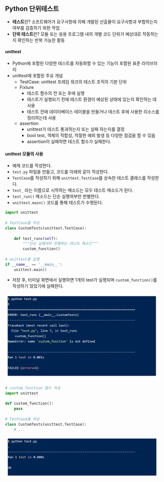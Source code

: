 ## Python 단위테스트

- **테스트**란? 소프트웨어가 요구사항에 의해 개발된 산출물이 요구사항과 부합하는지 여부를 검증하기 위한 작업
- **단위 테스트**란? 모듈 또는 응용 프로그램 내의 개별 코드 단위가 예상대로 작동하는지 확인하는 반복 가능한 활동

#### unittest

- Python에 포함된 다양한 테스트를 자동화할 수 있는 기능이 포함된 표준 라이브러리
- unittest에 포함된 주요 개념
  - TestCase: unittest 프레임 워크의 테스트 조직의 기본 단위
  - Fixture
    - 테스트 함수의 전 또는 후에 실행
    - 테스트가 실행되기 전에 테스트 환경이 예상된 상태에 있는지 확인하는 데 사용
    - 테스트 전에 데이터베이스 테이블을 만들거나 테스트 후에 사용한 리소스를 정리하는데 사용
  - assertion
    - unittest가 테스트 통과하는지 또는 실패 하는지를 결정
    - bool test, 객체의 적합성, 적절한 예외 발생 등 다양한 점검을 할 수 있음
    - assertion이 실패하면 테스트 함수가 실패한다.

#### unittest 모듈의 사용

- 예제 코드를 작성한다.
- `test.py` 파일을 만들고, 코드를 아래와 같이 작성한다.
- `TestCase`를 작성하기 위해 `unittest.TestCase`를 상속한 테스트 클래스를 작성한다.
- `test_` 라는 이름으로 시작하는 메소드는 모두 테스트 메소드가 된다.
- `test_run()` 메소드는 단순 실행여부만 판별한다.
- `unittest.main()` 코드를 통해 테스트가 수행된다.

```python
import unittest

# TestCase를 작성
class CustomTests(unittest.TestCase):
    
    def test_runs(self):
        """단순 실행여부 판별하는 테스트 메소드"""
        custom_function()
        
# unittest를 실행
if __name__ == '__main__':
    unittest.main()
```

- 저장 후, 터미널 화면에서 실행하면 1개의 test가 실행되며 `custom_function()`를 작성하기 않았기에 실패한다.

![image-20200202234007777](images\image-20200202234007777.png)

```python
# custom_function 함수 작성
import unittest

def custom_function():
    pass

# TestCase를 작성
class CustomTests(unittest.TestCase):
    # ...
```

![image-20200202234206421](images\image-20200202234206421.png)

